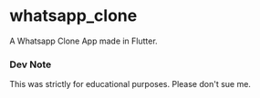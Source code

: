# whatsapp_clone
A Whatsapp Clone App made in Flutter.

### Dev Note
This was strictly for educational purposes. Please don't sue me.
